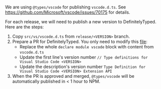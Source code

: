 We are using `@types/vscode` for publishing `vscode.d.ts`. See https://github.com/Microsoft/vscode/issues/70175 for details.

For each release, we will need to publish a new version to DefinitelyTyped. Here are the steps:

1. Copy `src/vs/vscode.d.ts` from `release/<VERSION>` branch.
2. Prepare a PR for DefinitelyTyped. You only need to modify this [file](https://github.com/DefinitelyTyped/DefinitelyTyped/blob/master/types/vscode/index.d.ts):
    - Replace the whole `declare module vscode` block with content from `vscode.d.ts`
    - Update the first line's version number `// Type definitions for Visual Studio Code <VERSION>`
    - Update the description's version number `Type Definition for Visual Studio Code <VERSION> Extension API`
3. When the PR is approved and merged, `@types/vscode` will be automatically published in < 1 hour to NPM.